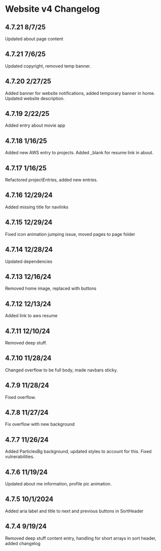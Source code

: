 # Website v4 Changelog

## 4.7.21 8/7/25
Updated about page content

## 4.7.21 7/6/25
Updated copyright, removed temp banner.

## 4.7.20 2/27/25
Added banner for website notifications, added temporary banner in home. Updated website description.

## 4.7.19 2/22/25
Added entry about movie app

## 4.7.18 1/16/25
Added new AWS entry to projects. Added _blank for resume link in about.

## 4.7.17 1/16/25
Refactored projectEntries, added new entries.

## 4.7.16 12/29/24
Added missing title for navlinks

## 4.7.15 12/29/24
Fixed icon animation jumping issue, moved pages to page folder

## 4.7.14 12/28/24
Updated dependencies

## 4.7.13 12/16/24
Removed home image, replaced with buttons

## 4.7.12 12/13/24
Added link to aws resume

## 4.7.11 12/10/24
Removed deep stuff.

## 4.7.10 11/28/24
Changed overflow to be full body, made navbars sticky.

## 4.7.9 11/28/24
Fixed overflow.

## 4.7.8 11/27/24
Fix overflow with new background

## 4.7.7 11/26/24
Added ParticlesBg background, updated styles to account for this. Fixed vulnerabilities.

## 4.7.6 11/19/24
Updated about me information, profile pic animation.

## 4.7.5 10/1/2024
Added aria label and title to next and previous buttons in SortHeader

## 4.7.4 9/19/24
Removed deep stuff content entry, handling for short arrays in sort header, added changelog